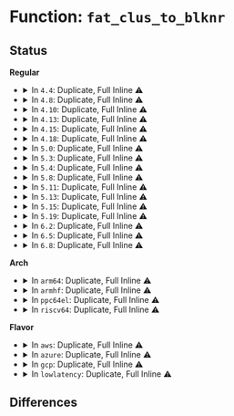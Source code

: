 # Function: <code>fat_clus_to_blknr</code>

## Status
<b>Regular</b>
<ul>
<li>
<details>
<summary>In <code>4.4</code>: Duplicate, Full Inline ⚠️</summary>

**Collision:** Static Duplication

**Inline:** Full

**Transformation:** False

**Instances:**

```
In fs/fat/cache.c (0)
Location: fs/fat/fat.h:216
Inline: True
```
```
In fs/fat/dir.c (ffffffff812f6363)
Location: fs/fat/fat.h:216
Inline: True
Inline callers:
  - fs/fat/dir.c:fat_add_new_entries
  - fs/fat/dir.c:fat_alloc_new_dir
```
```
In fs/fat/fatent.c (0)
Location: fs/fat/fat.h:216
Inline: True
```
```
In fs/fat/nfs.c (0)
Location: fs/fat/fat.h:216
Inline: True
```
</details>
</li>
<li>
<details>
<summary>In <code>4.8</code>: Duplicate, Full Inline ⚠️</summary>

**Collision:** Static Duplication

**Inline:** Full

**Transformation:** False

**Instances:**

```
In fs/fat/cache.c (ffffffff8132938c)
Location: fs/fat/fat.h:216
Inline: True
Inline callers:
  - fs/fat/cache.c:fat_get_mapped_cluster
```
```
In fs/fat/dir.c (ffffffff8132999f)
Location: fs/fat/fat.h:216
Inline: True
Inline callers:
  - fs/fat/dir.c:fat_add_new_entries
  - fs/fat/dir.c:fat_alloc_new_dir
```
```
In fs/fat/fatent.c (ffffffff8132d725)
Location: fs/fat/fat.h:216
Inline: True
Inline callers:
  - fs/fat/fatent.c:fat_free_clusters
```
```
In fs/fat/nfs.c (ffffffff81332834)
Location: fs/fat/fat.h:216
Inline: True
Inline callers:
  - fs/fat/nfs.c:fat_get_parent
```
</details>
</li>
<li>
<details>
<summary>In <code>4.10</code>: Duplicate, Full Inline ⚠️</summary>

**Collision:** Static Duplication

**Inline:** Full

**Transformation:** False

**Instances:**

```
In fs/fat/cache.c (ffffffff8133f0cc)
Location: fs/fat/fat.h:216
Inline: True
Inline callers:
  - fs/fat/cache.c:fat_get_mapped_cluster
```
```
In fs/fat/dir.c (ffffffff8133f6df)
Location: fs/fat/fat.h:216
Inline: True
Inline callers:
  - fs/fat/dir.c:fat_add_new_entries
  - fs/fat/dir.c:fat_alloc_new_dir
```
```
In fs/fat/fatent.c (ffffffff81343465)
Location: fs/fat/fat.h:216
Inline: True
Inline callers:
  - fs/fat/fatent.c:fat_free_clusters
```
```
In fs/fat/nfs.c (ffffffff813485d4)
Location: fs/fat/fat.h:216
Inline: True
Inline callers:
  - fs/fat/nfs.c:fat_get_parent
```
</details>
</li>
<li>
<details>
<summary>In <code>4.13</code>: Duplicate, Full Inline ⚠️</summary>

**Collision:** Static Duplication

**Inline:** Full

**Transformation:** False

**Instances:**

```
In fs/fat/cache.c (ffffffff81353c57)
Location: fs/fat/fat.h:216
Inline: True
Inline callers:
  - fs/fat/cache.c:fat_get_mapped_cluster
```
```
In fs/fat/dir.c (ffffffff8135430a)
Location: fs/fat/fat.h:216
Inline: True
Inline callers:
  - fs/fat/dir.c:fat_add_new_entries
  - fs/fat/dir.c:fat_alloc_new_dir
```
```
In fs/fat/fatent.c (ffffffff81357f0f)
Location: fs/fat/fat.h:216
Inline: True
Inline callers:
  - fs/fat/fatent.c:fat_free_clusters
```
```
In fs/fat/nfs.c (ffffffff8135d142)
Location: fs/fat/fat.h:216
Inline: True
Inline callers:
  - fs/fat/nfs.c:fat_get_parent
```
</details>
</li>
<li>
<details>
<summary>In <code>4.15</code>: Duplicate, Full Inline ⚠️</summary>

**Collision:** Static Duplication

**Inline:** Full

**Transformation:** False

**Instances:**

```
In fs/fat/cache.c (ffffffff81378877)
Location: fs/fat/fat.h:217
Inline: True
Inline callers:
  - fs/fat/cache.c:fat_get_mapped_cluster
```
```
In fs/fat/dir.c (ffffffff81378f2a)
Location: fs/fat/fat.h:217
Inline: True
Inline callers:
  - fs/fat/dir.c:fat_add_new_entries
  - fs/fat/dir.c:fat_alloc_new_dir
```
```
In fs/fat/fatent.c (ffffffff8137cbcf)
Location: fs/fat/fat.h:217
Inline: True
Inline callers:
  - fs/fat/fatent.c:fat_free_clusters
```
```
In fs/fat/nfs.c (ffffffff81381e42)
Location: fs/fat/fat.h:217
Inline: True
Inline callers:
  - fs/fat/nfs.c:fat_get_parent
```
</details>
</li>
<li>
<details>
<summary>In <code>4.18</code>: Duplicate, Full Inline ⚠️</summary>

**Collision:** Static Duplication

**Inline:** Full

**Transformation:** False

**Instances:**

```
In fs/fat/cache.c (ffffffff813a73aa)
Location: fs/fat/fat.h:217
Inline: True
Inline callers:
  - fs/fat/cache.c:fat_get_mapped_cluster
```
```
In fs/fat/dir.c (ffffffff813a798a)
Location: fs/fat/fat.h:217
Inline: True
Inline callers:
  - fs/fat/dir.c:fat_add_new_entries
  - fs/fat/dir.c:fat_alloc_new_dir
```
```
In fs/fat/fatent.c (ffffffff813ab632)
Location: fs/fat/fat.h:217
Inline: True
Inline callers:
  - fs/fat/fatent.c:fat_free_clusters
```
```
In fs/fat/nfs.c (ffffffff813b0c08)
Location: fs/fat/fat.h:217
Inline: True
Inline callers:
  - fs/fat/nfs.c:fat_get_parent
```
</details>
</li>
<li>
<details>
<summary>In <code>5.0</code>: Duplicate, Full Inline ⚠️</summary>

**Collision:** Static Duplication

**Inline:** Full

**Transformation:** False

**Instances:**

```
In fs/fat/cache.c (ffffffff813c019a)
Location: fs/fat/fat.h:245
Inline: True
Inline callers:
  - fs/fat/cache.c:fat_get_mapped_cluster
```
```
In fs/fat/dir.c (ffffffff813c077a)
Location: fs/fat/fat.h:245
Inline: True
Inline callers:
  - fs/fat/dir.c:fat_add_new_entries
  - fs/fat/dir.c:fat_alloc_new_dir
```
```
In fs/fat/fatent.c (ffffffff813c3dc3)
Location: fs/fat/fat.h:245
Inline: True
Inline callers:
  - fs/fat/fatent.c:fat_trim_clusters
  - fs/fat/fatent.c:fat_free_clusters
```
```
In fs/fat/nfs.c (ffffffff813ca308)
Location: fs/fat/fat.h:245
Inline: True
Inline callers:
  - fs/fat/nfs.c:fat_get_parent
```
</details>
</li>
<li>
<details>
<summary>In <code>5.3</code>: Duplicate, Full Inline ⚠️</summary>

**Collision:** Static Duplication

**Inline:** Full

**Transformation:** False

**Instances:**

```
In fs/fat/cache.c (ffffffff813ea9ae)
Location: fs/fat/fat.h:245
Inline: True
Inline callers:
  - fs/fat/cache.c:fat_get_mapped_cluster
```
```
In fs/fat/dir.c (ffffffff813eafaa)
Location: fs/fat/fat.h:245
Inline: True
Inline callers:
  - fs/fat/dir.c:fat_add_new_entries
  - fs/fat/dir.c:fat_alloc_new_dir
```
```
In fs/fat/fatent.c (ffffffff813ee55f)
Location: fs/fat/fat.h:245
Inline: True
Inline callers:
  - fs/fat/fatent.c:fat_trim_clusters
  - fs/fat/fatent.c:fat_free_clusters
```
```
In fs/fat/nfs.c (ffffffff813f4e76)
Location: fs/fat/fat.h:245
Inline: True
Inline callers:
  - fs/fat/nfs.c:fat_get_parent
```
</details>
</li>
<li>
<details>
<summary>In <code>5.4</code>: Duplicate, Full Inline ⚠️</summary>

**Collision:** Static Duplication

**Inline:** Full

**Transformation:** False

**Instances:**

```
In fs/fat/cache.c (ffffffff81404a4e)
Location: fs/fat/fat.h:245
Inline: True
Inline callers:
  - fs/fat/cache.c:fat_get_mapped_cluster
```
```
In fs/fat/dir.c (ffffffff8140557b)
Location: fs/fat/fat.h:245
Inline: True
Inline callers:
  - fs/fat/dir.c:fat_add_new_entries
  - fs/fat/dir.c:fat_alloc_new_dir
```
```
In fs/fat/fatent.c (ffffffff8140852f)
Location: fs/fat/fat.h:245
Inline: True
Inline callers:
  - fs/fat/fatent.c:fat_trim_clusters
  - fs/fat/fatent.c:fat_free_clusters
```
```
In fs/fat/nfs.c (ffffffff8140ed46)
Location: fs/fat/fat.h:245
Inline: True
Inline callers:
  - fs/fat/nfs.c:fat_get_parent
```
</details>
</li>
<li>
<details>
<summary>In <code>5.8</code>: Duplicate, Full Inline ⚠️</summary>

**Collision:** Static Duplication

**Inline:** Full

**Transformation:** False

**Instances:**

```
In fs/fat/cache.c (ffffffff814528dc)
Location: fs/fat/fat.h:245
Inline: True
Inline callers:
  - fs/fat/cache.c:fat_get_mapped_cluster
```
```
In fs/fat/dir.c (ffffffff8145352b)
Location: fs/fat/fat.h:245
Inline: True
Inline callers:
  - fs/fat/dir.c:fat_add_new_entries
  - fs/fat/dir.c:fat_alloc_new_dir
```
```
In fs/fat/fatent.c (ffffffff814578ed)
Location: fs/fat/fat.h:245
Inline: True
Inline callers:
  - fs/fat/fatent.c:fat_trim_fs
  - fs/fat/fatent.c:fat_trim_fs
  - fs/fat/fatent.c:fat_free_clusters
```
```
In fs/fat/nfs.c (ffffffff8145c82f)
Location: fs/fat/fat.h:245
Inline: True
Inline callers:
  - fs/fat/nfs.c:fat_rebuild_parent
```
</details>
</li>
<li>
<details>
<summary>In <code>5.11</code>: Duplicate, Full Inline ⚠️</summary>

**Collision:** Static Duplication

**Inline:** Full

**Transformation:** False

**Instances:**

```
In fs/fat/cache.c (ffffffff8146edbc)
Location: fs/fat/fat.h:245
Inline: True
Inline callers:
  - fs/fat/cache.c:fat_get_mapped_cluster
```
```
In fs/fat/dir.c (ffffffff8146f9db)
Location: fs/fat/fat.h:245
Inline: True
Inline callers:
  - fs/fat/dir.c:fat_add_new_entries
  - fs/fat/dir.c:fat_alloc_new_dir
```
```
In fs/fat/fatent.c (ffffffff81473cad)
Location: fs/fat/fat.h:245
Inline: True
Inline callers:
  - fs/fat/fatent.c:fat_trim_fs
  - fs/fat/fatent.c:fat_trim_fs
  - fs/fat/fatent.c:fat_free_clusters
```
```
In fs/fat/nfs.c (ffffffff8147855f)
Location: fs/fat/fat.h:245
Inline: True
Inline callers:
  - fs/fat/nfs.c:fat_rebuild_parent
```
</details>
</li>
<li>
<details>
<summary>In <code>5.13</code>: Duplicate, Full Inline ⚠️</summary>

**Collision:** Static Duplication

**Inline:** Full

**Transformation:** False

**Instances:**

```
In fs/fat/cache.c (ffffffff814743bc)
Location: fs/fat/fat.h:245
Inline: True
Inline callers:
  - fs/fat/cache.c:fat_get_mapped_cluster
```
```
In fs/fat/dir.c (ffffffff81474e9d)
Location: fs/fat/fat.h:245
Inline: True
Inline callers:
  - fs/fat/dir.c:fat_add_new_entries
  - fs/fat/dir.c:fat_alloc_new_dir
```
```
In fs/fat/fatent.c (ffffffff814796f9)
Location: fs/fat/fat.h:245
Inline: True
Inline callers:
  - fs/fat/fatent.c:fat_trim_fs
  - fs/fat/fatent.c:fat_trim_fs
  - fs/fat/fatent.c:fat_free_clusters
```
```
In fs/fat/nfs.c (ffffffff8147dfcf)
Location: fs/fat/fat.h:245
Inline: True
Inline callers:
  - fs/fat/nfs.c:fat_rebuild_parent
```
</details>
</li>
<li>
<details>
<summary>In <code>5.15</code>: Duplicate, Full Inline ⚠️</summary>

**Collision:** Static Duplication

**Inline:** Full

**Transformation:** False

**Instances:**

```
In fs/fat/cache.c (ffffffff814cb077)
Location: fs/fat/fat.h:245
Inline: True
Inline callers:
  - fs/fat/cache.c:fat_get_mapped_cluster
```
```
In fs/fat/dir.c (ffffffff814cd3f8)
Location: fs/fat/fat.h:245
Inline: True
Inline callers:
  - fs/fat/dir.c:fat_add_new_entries
  - fs/fat/dir.c:fat_alloc_new_dir
```
```
In fs/fat/fatent.c (ffffffff814d0c50)
Location: fs/fat/fat.h:245
Inline: True
Inline callers:
  - fs/fat/fatent.c:fat_trim_fs
  - fs/fat/fatent.c:fat_trim_fs
  - fs/fat/fatent.c:fat_free_clusters
```
```
In fs/fat/nfs.c (ffffffff814d576f)
Location: fs/fat/fat.h:245
Inline: True
Inline callers:
  - fs/fat/nfs.c:fat_rebuild_parent
```
</details>
</li>
<li>
<details>
<summary>In <code>5.19</code>: Duplicate, Full Inline ⚠️</summary>

**Collision:** Static Duplication

**Inline:** Full

**Transformation:** False

**Instances:**

```
In fs/fat/cache.c (ffffffff81557115)
Location: fs/fat/fat.h:246
Inline: True
Inline callers:
  - fs/fat/cache.c:fat_get_mapped_cluster
```
```
In fs/fat/dir.c (ffffffff815591d0)
Location: fs/fat/fat.h:246
Inline: True
Inline callers:
  - fs/fat/dir.c:fat_add_new_entries
  - fs/fat/dir.c:fat_alloc_new_dir
```
```
In fs/fat/fatent.c (ffffffff8155d7f5)
Location: fs/fat/fat.h:246
Inline: True
Inline callers:
  - fs/fat/fatent.c:fat_trim_fs
  - fs/fat/fatent.c:fat_trim_fs
  - fs/fat/fatent.c:fat_free_clusters
```
```
In fs/fat/nfs.c (ffffffff81562887)
Location: fs/fat/fat.h:246
Inline: True
Inline callers:
  - fs/fat/nfs.c:fat_rebuild_parent
```
</details>
</li>
<li>
<details>
<summary>In <code>6.2</code>: Duplicate, Full Inline ⚠️</summary>

**Collision:** Static Duplication

**Inline:** Full

**Transformation:** False

**Instances:**

```
In fs/fat/cache.c (ffffffff815f8ca1)
Location: fs/fat/fat.h:246
Inline: True
Inline callers:
  - fs/fat/cache.c:fat_get_mapped_cluster
```
```
In fs/fat/dir.c (ffffffff815fc2cd)
Location: fs/fat/fat.h:246
Inline: True
Inline callers:
  - fs/fat/dir.c:fat_add_new_entries
  - fs/fat/dir.c:fat_alloc_new_dir
```
```
In fs/fat/fatent.c (ffffffff815ff845)
Location: fs/fat/fat.h:246
Inline: True
Inline callers:
  - fs/fat/fatent.c:fat_trim_fs
  - fs/fat/fatent.c:fat_trim_fs
  - fs/fat/fatent.c:fat_free_clusters
```
```
In fs/fat/nfs.c (ffffffff81605285)
Location: fs/fat/fat.h:246
Inline: True
Inline callers:
  - fs/fat/nfs.c:fat_rebuild_parent
```
</details>
</li>
<li>
<details>
<summary>In <code>6.5</code>: Duplicate, Full Inline ⚠️</summary>

**Collision:** Static Duplication

**Inline:** Full

**Transformation:** False

**Instances:**

```
In fs/fat/cache.c (ffffffff81630c21)
Location: fs/fat/fat.h:246
Inline: True
Inline callers:
  - fs/fat/cache.c:fat_get_mapped_cluster
```
```
In fs/fat/dir.c (ffffffff8163425d)
Location: fs/fat/fat.h:246
Inline: True
Inline callers:
  - fs/fat/dir.c:fat_add_new_entries
  - fs/fat/dir.c:fat_alloc_new_dir
```
```
In fs/fat/fatent.c (ffffffff81637825)
Location: fs/fat/fat.h:246
Inline: True
Inline callers:
  - fs/fat/fatent.c:fat_trim_fs
  - fs/fat/fatent.c:fat_trim_fs
  - fs/fat/fatent.c:fat_free_clusters
```
```
In fs/fat/nfs.c (ffffffff8163d195)
Location: fs/fat/fat.h:246
Inline: True
Inline callers:
  - fs/fat/nfs.c:fat_rebuild_parent
```
</details>
</li>
<li>
<details>
<summary>In <code>6.8</code>: Duplicate, Full Inline ⚠️</summary>

**Collision:** Static Duplication

**Inline:** Full

**Transformation:** False

**Instances:**

```
In fs/fat/cache.c (ffffffff8166a0d1)
Location: fs/fat/fat.h:246
Inline: True
Inline callers:
  - fs/fat/cache.c:fat_get_mapped_cluster
```
```
In fs/fat/dir.c (ffffffff8166d72c)
Location: fs/fat/fat.h:246
Inline: True
Inline callers:
  - fs/fat/dir.c:fat_add_new_entries
  - fs/fat/dir.c:fat_alloc_new_dir
```
```
In fs/fat/fatent.c (ffffffff81670d15)
Location: fs/fat/fat.h:246
Inline: True
Inline callers:
  - fs/fat/fatent.c:fat_trim_fs
  - fs/fat/fatent.c:fat_trim_fs
  - fs/fat/fatent.c:fat_free_clusters
```
```
In fs/fat/nfs.c (ffffffff81676705)
Location: fs/fat/fat.h:246
Inline: True
Inline callers:
  - fs/fat/nfs.c:fat_rebuild_parent
```
</details>
</li>
</ul>
<b>Arch</b>
<ul>
<li>
<details>
<summary>In <code>arm64</code>: Duplicate, Full Inline ⚠️</summary>

**Collision:** Static Duplication

**Inline:** Full

**Transformation:** False

**Instances:**

```
In fs/fat/cache.c (ffff8000104e3644)
Location: fs/fat/fat.h:245
Inline: True
Inline callers:
  - fs/fat/cache.c:fat_get_mapped_cluster
```
```
In fs/fat/dir.c (ffff8000104e492c)
Location: fs/fat/fat.h:245
Inline: True
Inline callers:
  - fs/fat/dir.c:fat_add_new_entries
  - fs/fat/dir.c:fat_alloc_new_dir
```
```
In fs/fat/fatent.c (ffff8000104e8a3c)
Location: fs/fat/fat.h:245
Inline: True
Inline callers:
  - fs/fat/fatent.c:fat_trim_clusters
  - fs/fat/fatent.c:fat_free_clusters
```
```
In fs/fat/nfs.c (ffff8000104efbd4)
Location: fs/fat/fat.h:245
Inline: True
Inline callers:
  - fs/fat/nfs.c:fat_get_parent
```
</details>
</li>
<li>
<details>
<summary>In <code>armhf</code>: Duplicate, Full Inline ⚠️</summary>

**Collision:** Static Duplication

**Inline:** Full

**Transformation:** False

**Instances:**

```
In fs/fat/cache.c (c06a27c0)
Location: fs/fat/fat.h:245
Inline: True
Inline callers:
  - fs/fat/cache.c:fat_get_mapped_cluster
```
```
In fs/fat/dir.c (c06a3630)
Location: fs/fat/fat.h:245
Inline: True
Inline callers:
  - fs/fat/dir.c:fat_add_new_entries
  - fs/fat/dir.c:fat_alloc_new_dir
```
```
In fs/fat/fatent.c (c06a68b0)
Location: fs/fat/fat.h:245
Inline: True
Inline callers:
  - fs/fat/fatent.c:fat_trim_clusters
  - fs/fat/fatent.c:fat_free_clusters
```
```
In fs/fat/nfs.c (c06ad1d8)
Location: fs/fat/fat.h:245
Inline: True
Inline callers:
  - fs/fat/nfs.c:fat_get_parent
```
</details>
</li>
<li>
<details>
<summary>In <code>ppc64el</code>: Duplicate, Full Inline ⚠️</summary>

**Collision:** Static Duplication

**Inline:** Full

**Transformation:** False

**Instances:**

```
In fs/fat/cache.c (c000000000620874)
Location: fs/fat/fat.h:245
Inline: True
Inline callers:
  - fs/fat/cache.c:fat_get_mapped_cluster
```
```
In fs/fat/dir.c (c0000000006223ec)
Location: fs/fat/fat.h:245
Inline: True
Inline callers:
  - fs/fat/dir.c:fat_add_new_entries
  - fs/fat/dir.c:fat_alloc_new_dir
```
```
In fs/fat/fatent.c (c0000000006266a8)
Location: fs/fat/fat.h:245
Inline: True
Inline callers:
  - fs/fat/fatent.c:fat_trim_clusters
  - fs/fat/fatent.c:fat_free_clusters
```
```
In fs/fat/nfs.c (c00000000062eac0)
Location: fs/fat/fat.h:245
Inline: True
Inline callers:
  - fs/fat/nfs.c:fat_get_parent
```
</details>
</li>
<li>
<details>
<summary>In <code>riscv64</code>: Duplicate, Full Inline ⚠️</summary>

**Collision:** Static Duplication

**Inline:** Full

**Transformation:** False

**Instances:**

```
In fs/fat/cache.c (ffffffe000356d8e)
Location: fs/fat/fat.h:245
Inline: True
Inline callers:
  - fs/fat/cache.c:fat_get_mapped_cluster
```
```
In fs/fat/dir.c (ffffffe000357800)
Location: fs/fat/fat.h:245
Inline: True
Inline callers:
  - fs/fat/dir.c:fat_add_new_entries
  - fs/fat/dir.c:fat_alloc_new_dir
```
```
In fs/fat/fatent.c (ffffffe000359f64)
Location: fs/fat/fat.h:245
Inline: True
Inline callers:
  - fs/fat/fatent.c:fat_trim_clusters
  - fs/fat/fatent.c:fat_free_clusters
```
```
In fs/fat/nfs.c (ffffffe00035f9c6)
Location: fs/fat/fat.h:245
Inline: True
Inline callers:
  - fs/fat/nfs.c:fat_get_parent
```
</details>
</li>
</ul>
<b>Flavor</b>
<ul>
<li>
<details>
<summary>In <code>aws</code>: Duplicate, Full Inline ⚠️</summary>

**Collision:** Static Duplication

**Inline:** Full

**Transformation:** False

**Instances:**

```
In fs/fat/cache.c (ffffffff813fd02e)
Location: fs/fat/fat.h:245
Inline: True
Inline callers:
  - fs/fat/cache.c:fat_get_mapped_cluster
```
```
In fs/fat/dir.c (ffffffff813fdb5b)
Location: fs/fat/fat.h:245
Inline: True
Inline callers:
  - fs/fat/dir.c:fat_add_new_entries
  - fs/fat/dir.c:fat_alloc_new_dir
```
```
In fs/fat/fatent.c (ffffffff81400b0f)
Location: fs/fat/fat.h:245
Inline: True
Inline callers:
  - fs/fat/fatent.c:fat_trim_clusters
  - fs/fat/fatent.c:fat_free_clusters
```
```
In fs/fat/nfs.c (ffffffff81407326)
Location: fs/fat/fat.h:245
Inline: True
Inline callers:
  - fs/fat/nfs.c:fat_get_parent
```
</details>
</li>
<li>
<details>
<summary>In <code>azure</code>: Duplicate, Full Inline ⚠️</summary>

**Collision:** Static Duplication

**Inline:** Full

**Transformation:** False

**Instances:**

```
In fs/fat/cache.c (ffffffff813edaae)
Location: fs/fat/fat.h:245
Inline: True
Inline callers:
  - fs/fat/cache.c:fat_get_mapped_cluster
```
```
In fs/fat/dir.c (ffffffff813ee5db)
Location: fs/fat/fat.h:245
Inline: True
Inline callers:
  - fs/fat/dir.c:fat_add_new_entries
  - fs/fat/dir.c:fat_alloc_new_dir
```
```
In fs/fat/fatent.c (ffffffff813f158f)
Location: fs/fat/fat.h:245
Inline: True
Inline callers:
  - fs/fat/fatent.c:fat_trim_clusters
  - fs/fat/fatent.c:fat_free_clusters
```
```
In fs/fat/nfs.c (ffffffff813f7da6)
Location: fs/fat/fat.h:245
Inline: True
Inline callers:
  - fs/fat/nfs.c:fat_get_parent
```
</details>
</li>
<li>
<details>
<summary>In <code>gcp</code>: Duplicate, Full Inline ⚠️</summary>

**Collision:** Static Duplication

**Inline:** Full

**Transformation:** False

**Instances:**

```
In fs/fat/cache.c (ffffffff813fa3ae)
Location: fs/fat/fat.h:245
Inline: True
Inline callers:
  - fs/fat/cache.c:fat_get_mapped_cluster
```
```
In fs/fat/dir.c (ffffffff813faedb)
Location: fs/fat/fat.h:245
Inline: True
Inline callers:
  - fs/fat/dir.c:fat_add_new_entries
  - fs/fat/dir.c:fat_alloc_new_dir
```
```
In fs/fat/fatent.c (ffffffff813fde8f)
Location: fs/fat/fat.h:245
Inline: True
Inline callers:
  - fs/fat/fatent.c:fat_trim_clusters
  - fs/fat/fatent.c:fat_free_clusters
```
```
In fs/fat/nfs.c (ffffffff814046a6)
Location: fs/fat/fat.h:245
Inline: True
Inline callers:
  - fs/fat/nfs.c:fat_get_parent
```
</details>
</li>
<li>
<details>
<summary>In <code>lowlatency</code>: Duplicate, Full Inline ⚠️</summary>

**Collision:** Static Duplication

**Inline:** Full

**Transformation:** False

**Instances:**

```
In fs/fat/cache.c (ffffffff8141000e)
Location: fs/fat/fat.h:245
Inline: True
Inline callers:
  - fs/fat/cache.c:fat_get_mapped_cluster
```
```
In fs/fat/dir.c (ffffffff81410b1a)
Location: fs/fat/fat.h:245
Inline: True
Inline callers:
  - fs/fat/dir.c:fat_add_new_entries
  - fs/fat/dir.c:fat_alloc_new_dir
```
```
In fs/fat/fatent.c (ffffffff81413b3f)
Location: fs/fat/fat.h:245
Inline: True
Inline callers:
  - fs/fat/fatent.c:fat_trim_clusters
  - fs/fat/fatent.c:fat_free_clusters
```
```
In fs/fat/nfs.c (ffffffff8141a326)
Location: fs/fat/fat.h:245
Inline: True
Inline callers:
  - fs/fat/nfs.c:fat_get_parent
```
</details>
</li>
</ul>

## Differences

